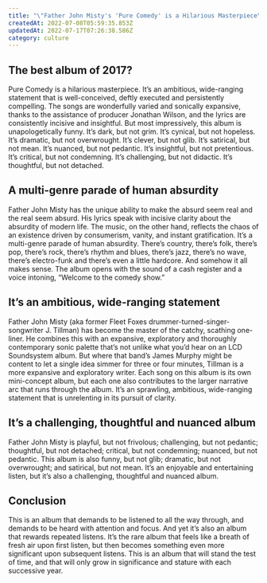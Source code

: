 ```yaml
---
title: "\"Father John Misty's 'Pure Comedy' is a Hilarious Masterpiece\""
createdAt: 2022-07-08T05:59:35.853Z
updatedAt: 2022-07-17T07:26:38.586Z
category: culture
---
```


## The best album of 2017?

Pure Comedy is a hilarious masterpiece. It’s an ambitious, wide-ranging statement that is well-conceived, deftly executed and persistently compelling. The songs are wonderfully varied and sonically expansive, thanks to the assistance of producer Jonathan Wilson, and the lyrics are consistently incisive and insightful. But most impressively, this album is unapologetically funny. It’s dark, but not grim. It’s cynical, but not hopeless. It’s dramatic, but not overwrought. It’s clever, but not glib. It’s satirical, but not mean. It’s nuanced, but not pedantic. It’s insightful, but not pretentious. It’s critical, but not condemning. It’s challenging, but not didactic. It’s thoughtful, but not detached.

## A multi-genre parade of human absurdity

Father John Misty has the unique ability to make the absurd seem real and the real seem absurd. His lyrics speak with incisive clarity about the absurdity of modern life. The music, on the other hand, reflects the chaos of an existence driven by consumerism, vanity, and instant gratification. It’s a multi-genre parade of human absurdity. There’s country, there’s folk, there’s pop, there’s rock, there’s rhythm and blues, there’s jazz, there’s no wave, there’s electro-funk and there’s even a little hardcore. And somehow it all makes sense. The album opens with the sound of a cash register and a voice intoning, “Welcome to the comedy show.”

## It’s an ambitious, wide-ranging statement

Father John Misty (aka former Fleet Foxes drummer-turned-singer-songwriter J. Tillman) has become the master of the catchy, scathing one-liner. He combines this with an expansive, exploratory and thoroughly contemporary sonic palette that’s not unlike what you’d hear on an LCD Soundsystem album. But where that band’s James Murphy might be content to let a single idea simmer for three or four minutes, Tillman is a more expansive and exploratory writer. Each song on this album is its own mini-concept album, but each one also contributes to the larger narrative arc that runs through the album. It’s an sprawling, ambitious, wide-ranging statement that is unrelenting in its pursuit of clarity.

## It’s a challenging, thoughtful and nuanced album

Father John Misty is playful, but not frivolous; challenging, but not pedantic; thoughtful, but not detached; critical, but not condemning; nuanced, but not pedantic. This album is also funny, but not glib; dramatic, but not overwrought; and satirical, but not mean. It’s an enjoyable and entertaining listen, but it’s also a challenging, thoughtful and nuanced album.

## Conclusion

This is an album that demands to be listened to all the way through, and demands to be heard with attention and focus. And yet it’s also an album that rewards repeated listens. It’s the rare album that feels like a breath of fresh air upon first listen, but then becomes something even more significant upon subsequent listens. This is an album that will stand the test of time, and that will only grow in significance and stature with each successive year.
